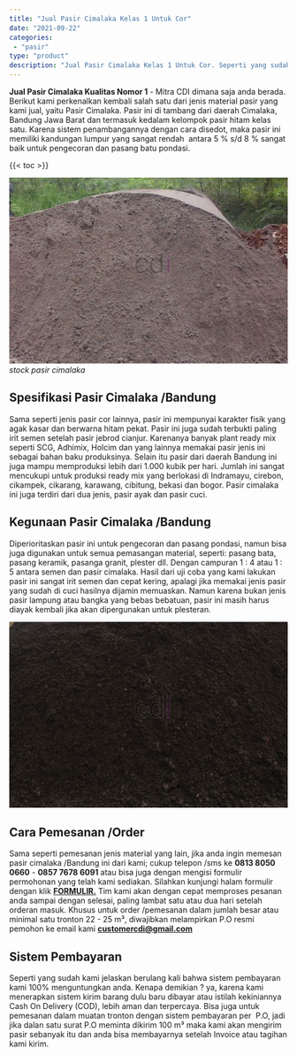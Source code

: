 ```yaml
---
title: "Jual Pasir Cimalaka Kelas 1 Untuk Cor"
date: "2021-09-22"
categories:
 - "pasir"
type: "product"
description: "Jual Pasir Cimalaka Kelas 1 Untuk Cor. Seperti yang sudah kami jelaskan berulang kali bahwa sistem pembayaran kami 100% menguntungkan anda. Kenapa demikian ?..."
---
```


**Jual Pasir Cimalaka Kualitas Nomor 1** - Mitra CDI dimana saja anda berada. Berikut kami perkenalkan kembali salah satu dari jenis material pasir yang kami jual, yaitu Pasir Cimalaka. Pasir ini di tambang dari daerah Cimalaka, Bandung Jawa Barat dan termasuk kedalam kelompok pasir hitam kelas satu. Karena sistem penambangannya dengan cara disedot, maka pasir ini memiliki kandungan lumpur yang sangat rendah  antara 5 % s/d 8 % sangat baik untuk pengecoran dan pasang batu pondasi.

{{< toc >}}

![stock pasir cimalaka](/images/blog/pasir-cuci.jpg)
*stock pasir cimalaka*

 ## Spesifikasi Pasir Cimalaka /Bandung

Sama seperti jenis pasir cor lainnya, pasir ini mempunyai karakter fisik yang agak kasar dan berwarna hitam pekat. Pasir ini juga sudah terbukti paling irit semen setelah pasir jebrod cianjur. Karenanya banyak plant ready mix seperti SCG, Adhimix, Holcim dan yang lainnya memakai pasir jenis ini sebagai bahan baku produksinya. Selain itu pasir dari daerah Bandung ini juga mampu memproduksi lebih dari 1.000 kubik per hari. Jumlah ini sangat mencukupi untuk produksi ready mix yang berlokasi di Indramayu, cirebon, cikampek, cikarang, karawang, cibitung, bekasi dan bogor. Pasir cimalaka ini juga terdiri dari dua jenis, pasir ayak dan pasir cuci.

 ## Kegunaan Pasir Cimalaka /Bandung

Diperioritaskan pasir ini untuk pengecoran dan pasang pondasi, namun bisa juga digunakan untuk semua pemasangan material, seperti: pasang bata, pasang keramik, pasanga granit, plester dll. Dengan campuran 1 : 4 atau 1 : 5 antara semen dan pasir cimalaka. Hasil dari uji coba yang kami lakukan pasir ini sangat irit semen dan cepat kering, apalagi jika memakai jenis pasir yang sudah di cuci hasilnya dijamin memuaskan. Namun karena bukan jenis pasir lampung atau bangka yang bebas bebatuan, pasir ini masih harus diayak kembali jika akan dipergunakan untuk plesteran.

![Pasir Beton Hitam](/images/blog/pasir-beton-hitam.jpg)

 ## Cara Pemesanan /Order

Sama seperti pemesanan jenis material yang lain, jika anda ingin memesan pasir cimalaka /Bandung ini dari kami; cukup telepon /sms ke **0813 8050 0660** - **0857 7678 6091** atau bisa juga dengan mengisi formulir permohonan yang telah kami sediakan. Silahkan kunjungi halam formulir dengan klik **[FORMULIR.](/form-kontak)** Tim kami akan dengan cepat memproses pesanan anda sampai dengan selesai, paling lambat satu atau dua hari setelah orderan masuk. Khusus untuk order /pemesanan dalam jumlah besar atau minimal satu tronton 22 - 25 m³, diwajibkan melampirkan P.O resmi pemohon ke email kami **customercdi@gmail.com**

 ## Sistem Pembayaran

Seperti yang sudah kami jelaskan berulang kali bahwa sistem pembayaran kami 100% menguntungkan anda. Kenapa demikian ? ya, karena kami menerapkan sistem kirim barang dulu baru dibayar atau istilah kekiniannya Cash On Delivery (COD), lebih aman dan terpercaya. Bisa juga untuk pemesanan dalam muatan tronton dengan sistem pembayaran per  P.O, jadi jika dalan satu surat P.O meminta dikirim 100 m³ maka kami akan mengirim pasir sebanyak itu dan anda bisa membayarnya setelah Invoice atau tagihan kami kirim.

